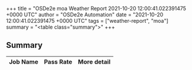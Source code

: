 +++
title = "OSDe2e moa Weather Report 2021-10-20 12:00:41.022391475 +0000 UTC"
author = "OSDe2e Automation"
date = "2021-10-20 12:00:41.022391475 +0000 UTC"
tags = ["weather-report", "moa"]
summary = "<table class=\"summary\"></table>"
+++
## Summary

| Job Name | Pass Rate | More detail |
|----------|-----------|-------------|




